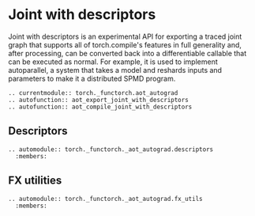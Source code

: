 # Joint with descriptors

Joint with descriptors is an experimental API for exporting a traced joint
graph that supports all of torch.compile's features in full generality and,
after processing, can be converted back into a differentiable callable that
can be executed as normal.  For example, it is used to implement autoparallel,
a system that takes a model and reshards inputs and parameters to make it
a distributed SPMD program.

```{eval-rst}
.. currentmodule:: torch._functorch.aot_autograd
.. autofunction:: aot_export_joint_with_descriptors
.. autofunction:: aot_compile_joint_with_descriptors
```

## Descriptors

```{eval-rst}
.. automodule:: torch._functorch._aot_autograd.descriptors
  :members:
```

## FX utilities

```{eval-rst}
.. automodule:: torch._functorch._aot_autograd.fx_utils
  :members:
```
